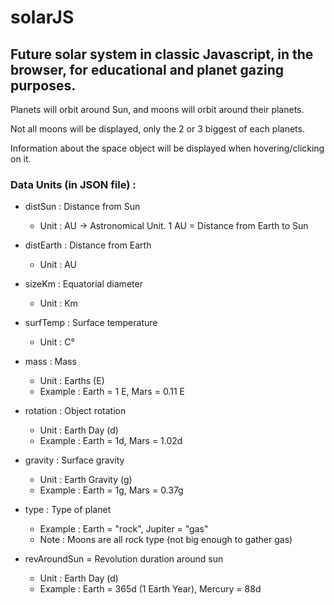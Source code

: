 # solarJS

## Future solar system in classic Javascript, in the browser, for educational and planet gazing purposes.

Planets will orbit around Sun, and moons will orbit around their planets.

Not all moons will be displayed, only the 2 or 3 biggest of each planets.

Information about the space object will be displayed when hovering/clicking on it.

### Data Units (in JSON file) :

- distSun : Distance from Sun

  - Unit : AU -> Astronomical Unit. 1 AU = Distance from Earth to Sun

- distEarth : Distance from Earth

  - Unit : AU

- sizeKm : Equatorial diameter

  - Unit : Km

- surfTemp : Surface temperature

  - Unit : C°

- mass : Mass

  - Unit : Earths (E)
  - Example : Earth = 1 E, Mars = 0.11 E

- rotation : Object rotation

  - Unit : Earth Day (d)
  - Example : Earth = 1d, Mars = 1.02d

- gravity : Surface gravity

  - Unit : Earth Gravity (g)
  - Example : Earth = 1g, Mars = 0.37g

- type : Type of planet

  - Example : Earth = "rock", Jupiter = "gas"
  - Note : Moons are all rock type (not big enough to gather gas)

- revAroundSun = Revolution duration around sun

  - Unit : Earth Day (d)
  - Example : Earth = 365d (1 Earth Year), Mercury = 88d
